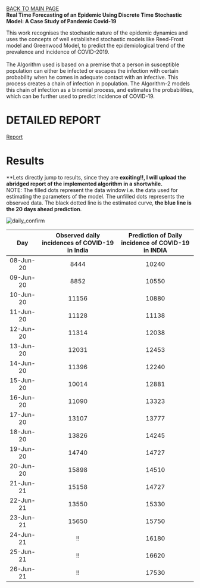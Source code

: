 [BACK TO MAIN PAGE](README.md)<br />
**Real Time Forecasting of an Epidemic Using Discrete Time Stochastic Model: A Case Study of Pandemic Covid-19**

This work recognises the stochastic nature of the epidemic dynamics and uses the concepts of well established stochastic models like Reed-Frost model and Greenwood Model, to predict the epidemiological trend of the prevalence and incidence of COVID-2019. <br /><br />
The Algorithm used is based on a premise that a person in susceptible population can either be infected or escapes the infection with certain probability when he comes in adequate contact with an infective. This process creates a chain of infection in population. The
Algorithm-2 models this chain of infection as a binomial process, and estimates the probabilities, which can be further used to predict incidence of COVID-19.
# DETAILED REPORT

[Report](/doc/report.pdf)

# Results
**Lets directly jump to results, since they are **exciting!!, I will upload the abridged report of the implemented algorithm in a shortwhile.**<br />
NOTE: The filled dots represent the data window i.e. the data used for estimating the parameters of the model. The unfilled dots represents the observed data. The black dotted line is the estimated curve, **the blue line is the 20 days ahead prediction**.

![daily_confirm](https://user-images.githubusercontent.com/65863581/85244739-31e3dc00-b463-11ea-9272-02a2951556b2.jpg)

|    Day    | Observed daily  <br />incidences of  COVID-19 in India | Prediction of  Daily <br />incidence  of COVID-19 in INDIA |
|:---------:|:------------------------------------------------:|:----------------------------------------------------:|
| 08-Jun-20 |                       8444                       |                         10240                        |
| 09-Jun-20 |                       8852                       |                         10550                        |
| 10-Jun-20 |                       11156                      |                         10880                        |
| 11-Jun-20 |                       11128                      |                         11138                        |
| 12-Jun-20 |                       11314                      |                         12038                        |
| 13-Jun-20 |                       12031                      |                         12453                        |
| 14-Jun-20 |                       11396                      |                         12240                        |
| 15-Jun-20 |                       10014                      |                         12881                        |
| 16-Jun-20 |                       11090                      |                         13323                        |
| 17-Jun-20 |                       13107                      |                         13777                        |
| 18-Jun-20 |                       13826                      |                         14245                        |
| 19-Jun-20 |                       14740                      |                         14727                        |
| 20-Jun-20 |                       15898                      |                         14510                        |
| 21-Jun-21 |                       15158                      |                         14727                        |
| 22-Jun-21 |                       13550                      |                         15330                        |
| 23-Jun-21 |                       15650                      |                         15750                        |
| 24-Jun-21 |                       !!                         |                         16180                        |
| 25-Jun-21 |                       !!                         |                         16620                        |
| 26-Jun-21 |                       !!                         |                         17530                        |




